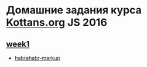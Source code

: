 # Домашние задания курса [Kottans.org](http://kottans.org/) JS 2016
## [week1](https://github.com/OperKH/kottans-js-2016/week1)
* [habrahabr-markup](https://github.com/OperKH/kottans-js-2016/week1/lec1)
